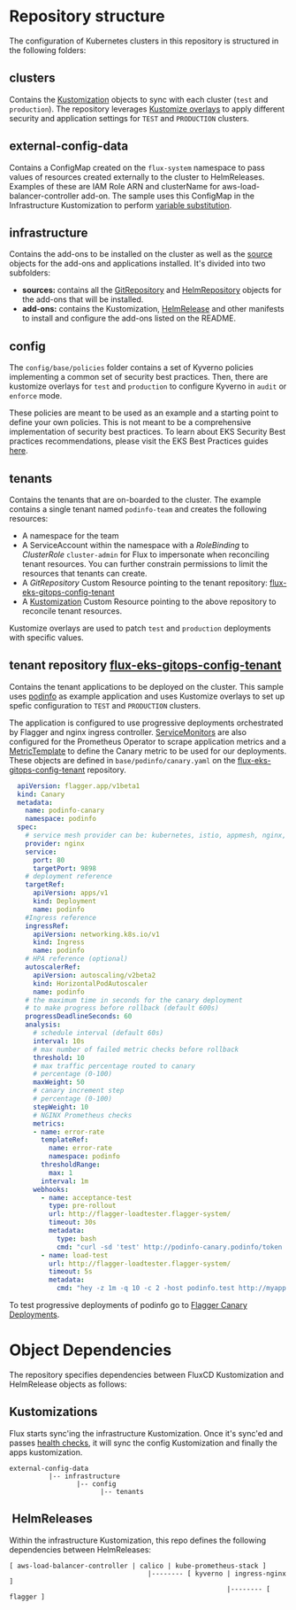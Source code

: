 # Repository structure

The configuration of Kubernetes clusters in this repository is structured in the following folders:

## clusters

Contains the [Kustomization](https://fluxcd.io/docs/components/kustomize/kustomization/) objects to sync with each cluster (`test` and `production`). The repository leverages [Kustomize overlays](https://kubernetes.io/docs/tasks/manage-kubernetes-objects/kustomization/#bases-and-overlays) to apply different security and application settings for `TEST` and `PRODUCTION` clusters.

## external-config-data

Contains a ConfigMap created on the `flux-system` namespace to pass values of resources created externally to the cluster to HelmReleases. Examples of these are IAM Role ARN and clusterName for aws-load-balancer-controller add-on. The sample uses this ConfigMap in the Infrastructure Kustomization to perform [variable substitution](https://fluxcd.io/docs/components/kustomize/kustomization/#variable-substitution). 

## infrastructure

Contains the add-ons to be installed on the cluster as well as the [source](https://fluxcd.io/docs/components/source/) objects for the add-ons and applications installed. It's divided into two subfolders:

* **sources:** contains all the [GitRepository](https://fluxcd.io/docs/components/source/gitrepositories/) and [HelmRepository](https://fluxcd.io/docs/components/source/helmrepositories/) objects for the add-ons that will be installed.
* **add-ons:** contains the Kustomization, [HelmRelease](https://fluxcd.io/docs/components/helm/helmreleases/) and other manifests to install and configure the add-ons listed on the README.  

## config

The `config/base/policies` folder contains a set of Kyverno policies implementing a common set of security best practices. Then, there are kustomize overlays for `test` and `production` to configure Kyverno in `audit` or `enforce` mode.

These policies are meant to be used as an example and a starting point to define your own policies. This is not meant to be a comprehensive implementation of security best practices. To learn about EKS Security Best practices recommendations, please visit the EKS Best Practices guides [here](https://aws.github.io/aws-eks-best-practices/security/docs/).

## tenants

Contains the tenants that are on-boarded to the cluster. The example contains a single tenant named `podinfo-team` and creates the following resources:
* A namespace for the team
* A ServiceAccount within the namespace with a *RoleBinding* to *ClusterRole* `cluster-admin` for Flux to impersonate when reconciling tenant resources. You can further constrain permissions to limit the resources that tenants can create.
* A *GitRepository* Custom Resource pointing to the tenant repository: [flux-eks-gitops-config-tenant](https://github.com/aws-samples/flux-eks-gitops-config-tenant)
* A [Kustomization](https://fluxcd.io/docs/components/kustomize/kustomization/) Custom Resource pointing to the above repository to reconcile tenant resources. 

Kustomize overlays are used to patch `test` and `production` deployments with specific values.

## tenant repository [flux-eks-gitops-config-tenant](https://github.com/aws-samples/flux-eks-gitops-config-tenant)

Contains the tenant applications to be deployed on the cluster. This sample uses [podinfo](https://github.com/stefanprodan/podinfo) as example application and uses Kustomize overlays to set up spefic configuration to `TEST` and `PRODUCTION` clusters.

The application is configured to use progressive deployments orchestrated by Flagger and nginx ingress controller. [ServiceMonitors](https://github.com/prometheus-operator/prometheus-operator/blob/main/Documentation/api.md#servicemonitor) are also configured for the Prometheus Operator to scrape application metrics and a [MetricTemplate](https://docs.flagger.app/usage/metrics#custom-metrics) to define the Canary metric to be used for our deployments. These objects are defined in `base/podinfo/canary.yaml` on the [flux-eks-gitops-config-tenant](https://github.com/aws-samples/flux-eks-gitops-config-tenant) repository.

```yaml
  apiVersion: flagger.app/v1beta1
  kind: Canary
  metadata:
    name: podinfo-canary
    namespace: podinfo
  spec:
    # service mesh provider can be: kubernetes, istio, appmesh, nginx, gloo
    provider: nginx
    service:
      port: 80
      targetPort: 9898
    # deployment reference
    targetRef:
      apiVersion: apps/v1
      kind: Deployment
      name: podinfo
    #Ingress reference
    ingressRef:
      apiVersion: networking.k8s.io/v1
      kind: Ingress
      name: podinfo
    # HPA reference (optional)
    autoscalerRef:
      apiVersion: autoscaling/v2beta2
      kind: HorizontalPodAutoscaler
      name: podinfo
    # the maximum time in seconds for the canary deployment
    # to make progress before rollback (default 600s)
    progressDeadlineSeconds: 60
    analysis:
      # schedule interval (default 60s)
      interval: 10s
      # max number of failed metric checks before rollback
      threshold: 10
      # max traffic percentage routed to canary
      # percentage (0-100)
      maxWeight: 50
      # canary increment step
      # percentage (0-100)
      stepWeight: 10
      # NGINX Prometheus checks
      metrics:
      - name: error-rate
        templateRef:
          name: error-rate
          namespace: podinfo
        thresholdRange:
          max: 1
        interval: 1m
      webhooks:
        - name: acceptance-test
          type: pre-rollout
          url: http://flagger-loadtester.flagger-system/
          timeout: 30s
          metadata:
            type: bash
            cmd: "curl -sd 'test' http://podinfo-canary.podinfo/token | grep token"
        - name: load-test
          url: http://flagger-loadtester.flagger-system/
          timeout: 5s
          metadata:
            cmd: "hey -z 1m -q 10 -c 2 -host podinfo.test http://myapp.example.com"
```

To test progressive deployments of podinfo go to [Flagger Canary Deployments](flagger-canary-deployments.md).

# Object Dependencies

The repository specifies dependencies between FluxCD Kustomization and HelmRelease objects as follows:

## Kustomizations

Flux starts sync'ing the infrastructure Kustomization. Once it's sync'ed and passes [health checks](https://fluxcd.io/docs/components/kustomize/kustomization/#health-assessment), it will sync the config Kustomization and finally the apps kustomization.  

```
external-config-data
          |-- infrastructure
                 |-- config
                       |-- tenants
```

##  HelmReleases

Within the infrastructure Kustomization, this repo defines the following dependencies between HelmReleases:

```
[ aws-load-balancer-controller | calico | kube-prometheus-stack ]
                                   |-------- [ kyverno | ingress-nginx ]
                                                       |-------- [ flagger ]
```